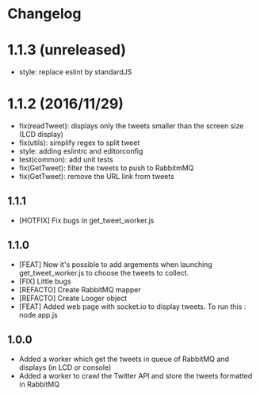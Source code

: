 # Changelog

# 1.1.3 (unreleased)
- style: replace eslint by standardJS

# 1.1.2 (2016/11/29)
- fix(readTweet): displays only the tweets smaller than the screen size (LCD display)
- fix(utils): simplify regex to split tweet
- style: adding eslintrc and editorconfig
- test(common): add unit tests
- fix(GetTweet): filter the tweets to push to RabbitmMQ
- fix(GetTweet): remove the URL link from tweets

## 1.1.1
 - [HOTFIX] Fix bugs in get_tweet_worker.js

## 1.1.0
- [FEAT] Now it's possible to add argements when launching get_tweet_worker.js to choose the tweets to collect.
- [FIX] Little bugs
- [REFACTO] Create RabbitMQ mapper
- [REFACTO] Create Looger object
- [FEAT] Added web page with socket.io to display tweets. To run this : node app.js

## 1.0.0
- Added a worker which get the tweets in queue of RabbitMQ and displays (in LCD or console)
- Added a worker to crawl the Twitter API and store the tweets formatted in RabbitMQ
